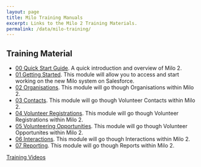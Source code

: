 ```yaml
---
layout: page
title: Milo Training Manuals
excerpt: Links to the Milo 2 Training Materials.
permalink: /data/milo-training/
---
```



## Training Material

* [00 Quick Start Guide](http://digital.scvo.org.uk/data/milo-training-quickstart/). A quick introduction and overview of Milo 2. 
* [01 Getting Started](http://digital.scvo.org.uk/data/milo-training-gettingstarted/). This module will allow you to access and start working on the new Milo system on Salesforce.
* [02 Organisations](http://digital.scvo.org.uk/data/milo-training-orgs/). This module will go though Organisations within Milo 2.
* [03 Contacts](http://digital.scvo.org.uk/data/milo-training-contacts/). This module will go though Volunteer Contacts within Milo 2.
* [04 Volunteer Registrations](http://digital.scvo.org.uk/data/milo-training-volreg/). This module will go though Volunteer Registrations within Milo 2.
* [05 Volunteering Opportunities](http://digital.scvo.org.uk/data/milo-training-volopp/). This module will go though Volunteer Opportunites within Milo 2.
* [06 Interactions](http://digital.scvo.org.uk/data/milo-training-interactions/). This module will go though Interactions within Milo 2. 
* [07 Reporting](). This module will go though Reports within Milo 2.

<a href="/data/milo-training-videos/" class="btn btn-primary btn-lg">Training Videos</a>
